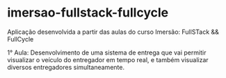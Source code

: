 # imersao-fullstack-fullcycle


Aplicação desenvolvida a partir das aulas do curso Imersão: FullSTack && FullCycle

1° Aula: Desenvolvimento de uma sistema de entrega que vai permitir visualizar o veículo do entregador em tempo real, e também visualizar diversos entregadores simultaneamente.